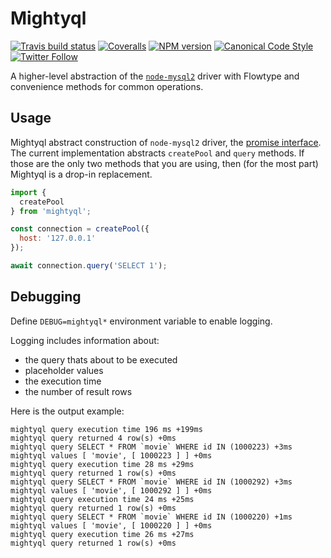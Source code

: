 # Mightyql

[![Travis build status](http://img.shields.io/travis/gajus/mightyql/master.svg?style=flat-square)](https://travis-ci.org/gajus/mightyql)
[![Coveralls](https://img.shields.io/coveralls/gajus/mightyql.svg?style=flat-square)](https://coveralls.io/github/gajus/mightyql)
[![NPM version](http://img.shields.io/npm/v/mightyql.svg?style=flat-square)](https://www.npmjs.org/package/mightyql)
[![Canonical Code Style](https://img.shields.io/badge/code%20style-canonical-blue.svg?style=flat-square)](https://github.com/gajus/canonical)
[![Twitter Follow](https://img.shields.io/twitter/follow/kuizinas.svg?style=social&label=Follow)](https://twitter.com/kuizinas)

A higher-level abstraction of the [`node-mysql2`](https://github.com/sidorares/node-mysql2) driver with Flowtype and convenience methods for common operations.

## Usage

Mightyql abstract construction of `node-mysql2` driver, the [promise interface](https://github.com/sidorares/node-mysql2/blob/master/documentation/Promise-Wrapper.md). The current implementation abstracts `createPool` and `query` methods. If those are the only two methods that you are using, then (for the most part) Mightyql is a drop-in replacement.

```js
import {
  createPool
} from 'mightyql';

const connection = createPool({
  host: '127.0.0.1'
});

await connection.query('SELECT 1');

```

## Debugging

Define `DEBUG=mightyql*` environment variable to enable logging.

Logging includes information about:

* the query thats about to be executed
* placeholder values
* the execution time
* the number of result rows

Here is the output example:

```
mightyql query execution time 196 ms +199ms
mightyql query returned 4 row(s) +0ms
mightyql query SELECT * FROM `movie` WHERE id IN (1000223) +3ms
mightyql values [ 'movie', [ 1000223 ] ] +0ms
mightyql query execution time 28 ms +29ms
mightyql query returned 1 row(s) +0ms
mightyql query SELECT * FROM `movie` WHERE id IN (1000292) +3ms
mightyql values [ 'movie', [ 1000292 ] ] +0ms
mightyql query execution time 24 ms +25ms
mightyql query returned 1 row(s) +0ms
mightyql query SELECT * FROM `movie` WHERE id IN (1000220) +1ms
mightyql values [ 'movie', [ 1000220 ] ] +0ms
mightyql query execution time 26 ms +27ms
mightyql query returned 1 row(s) +0ms
```
